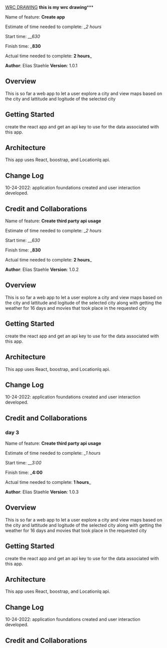 [WRC DRAWING](https://miro.com/app/board/uXjVPKDcLhg=/?share_link_id=797640402682)
**************this is my wrc drawing*****************

Name of feature: ____Create app____

Estimate of time needed to complete: __2 hours_

Start time: ___630_

Finish time: ___830__

Actual time needed to complete: __2 hours___

**Author**: Elias Staehle
**Version**: 1.0.1 

## Overview

This is so far a web app to let a user explore a city and view maps based on the city and lattitude and logitude of the selected city

## Getting Started
create the react app and get an api key to use for the data associated with this app.

## Architecture

This app uses React, boostrap, and LocationIq api.

## Change Log
10-24-2022: application foundations created and user interaction developed.

## Credit and Collaborations

Name of feature: ____Create third party api usage____

Estimate of time needed to complete: __2 hours_

Start time: ___630_

Finish time: ___830__

Actual time needed to complete: __2 hours___

**Author**: Elias Staehle
**Version**: 1.0.2 

## Overview

This is so far a web app to let a user explore a city and view maps based on the city and lattitude and logitude of the selected city along with getting the weather for 16 days and movies that took place in the requested city

## Getting Started
create the react app and get an api key to use for the data associated with this app.

## Architecture

This app uses React, boostrap, and LocationIq api.

## Change Log
10-24-2022: application foundations created and user interaction developed.

## Credit and Collaborations

### day 3

Name of feature: ____Create third party api usage____

Estimate of time needed to complete: __1 hours_

Start time: ___3:00_

Finish time: ___4:00__

Actual time needed to complete: __1 hours___

**Author**: Elias Staehle
**Version**: 1.0.3

## Overview

This is so far a web app to let a user explore a city and view maps based on the city and lattitude and logitude of the selected city along with getting the weather for 16 days and movies that took place in the requested city

## Getting Started
create the react app and get an api key to use for the data associated with this app.

## Architecture

This app uses React, boostrap, and LocationIq api.

## Change Log
10-24-2022: application foundations created and user interaction developed.

## Credit and Collaborations

